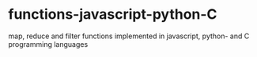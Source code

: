 # functions-javascript-python-C
map, reduce and filter functions implemented in javascript,  python- and C programming languages
